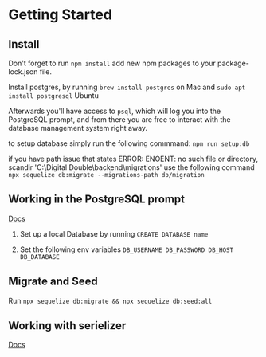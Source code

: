 # Getting Started

## Install

Don't forget to run `npm install` add new npm packages to your package-lock.json file.

Install postgres, by running `brew install postgres` on Mac and `sudo apt install postgresql` Ubuntu

Afterwards you'll have access to `psql`, which will log you into the PostgreSQL prompt, and from there you are free to interact with the database management system right away.

to setup database simply run the following commmand:
`npm run setup:db`

if you have path issue that states ERROR: ENOENT: no such file or directory, scandir 'C:\Digital Double\backend\migrations' use the following command
`npx sequelize db:migrate --migrations-path db/migration`

## Working in the PostgreSQL prompt

[Docs](https://www.postgresql.org/docs/9.5/app-psql.html)

1. Set up a local Database by running `CREATE DATABASE name`

2. Set the following env variables
   `DB_USERNAME DB_PASSWORD DB_HOST DB_DATABASE`

## Migrate and Seed

Run `npx sequelize db:migrate && npx sequelize db:seed:all`

## Working with serielizer

[Docs](https://github.com/sequelize/cli#documentation)
